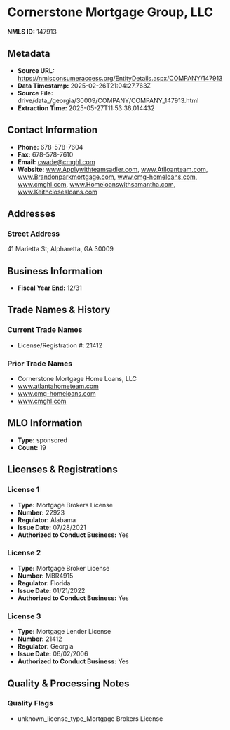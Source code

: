 # Cornerstone Mortgage Group, LLC

**NMLS ID:** 147913

## Metadata
- **Source URL:** https://nmlsconsumeraccess.org/EntityDetails.aspx/COMPANY/147913
- **Data Timestamp:** 2025-02-26T21:04:27.763Z
- **Source File:** drive/data_/georgia/30009/COMPANY/COMPANY_147913.html
- **Extraction Time:** 2025-05-27T11:53:36.014432

## Contact Information
- **Phone:** 678-578-7604
- **Fax:** 678-578-7610
- **Email:** cwade@cmghl.com
- **Website:** www.Applywithteamsadler.com, www.Atlloanteam.com, www.Brandonparkmortgage.com, www.cmg-homeloans.com, www.cmghl.com, www.Homeloanswithsamantha.com, www.Keithclosesloans.com

## Addresses
### Street Address
41 Marietta St; Alpharetta, GA 30009

## Business Information
- **Fiscal Year End:** 12/31

## Trade Names & History
### Current Trade Names
- License/Registration #: 21412

### Prior Trade Names
- Cornerstone Mortgage Home Loans, LLC
- www.atlantahometeam.com
- www.cmg-homeloans.com
- www.cmghl.com

## MLO Information
- **Type:** sponsored
- **Count:** 19

## Licenses & Registrations

### License 1
- **Type:** Mortgage Brokers License
- **Number:** 22923
- **Regulator:** Alabama
- **Issue Date:** 07/28/2021
- **Authorized to Conduct Business:** Yes

### License 2
- **Type:** Mortgage Broker License
- **Number:** MBR4915
- **Regulator:** Florida
- **Issue Date:** 01/21/2022
- **Authorized to Conduct Business:** Yes

### License 3
- **Type:** Mortgage Lender License
- **Number:** 21412
- **Regulator:** Georgia
- **Issue Date:** 06/02/2006
- **Authorized to Conduct Business:** Yes

## Quality & Processing Notes
### Quality Flags
- unknown_license_type_Mortgage Brokers License
